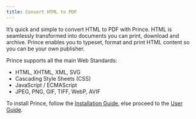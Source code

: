 ```yaml
---
title: Convert HTML to PDF
---
```

It’s quick and simple to convert HTML to PDF with Prince. HTML is
seamlessly transformed into documents you can print, download and archive.
Prince enables you to typeset, format and print HTML content so you can be
your own publisher.

Prince supports all the main Web Standards:

-   HTML, XHTML, XML, SVG
-   Cascading Style Sheets (CSS)
-   JavaScript / ECMAScript
-   JPEG, PNG, GIF, TIFF, WebP, AVIF

To install Prince, follow the [Installation Guide](installing.md), else
proceed to the [User Guide](styling.md).
